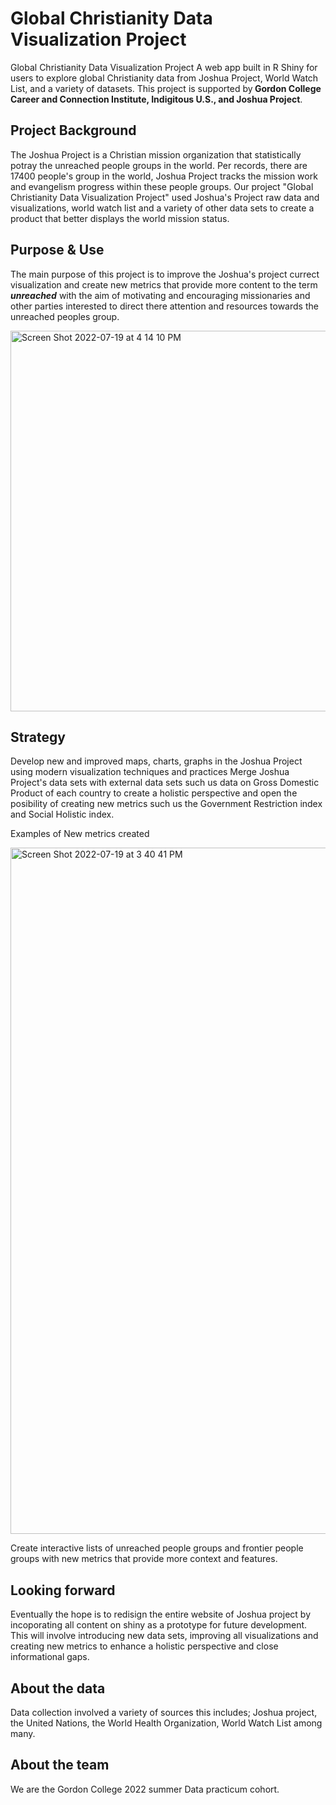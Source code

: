 
   <h1>Global Christianity Data Visualization Project</h1> Global Christianity Data Visualization Project
A web app built in R Shiny for users to explore global Christianity data from Joshua Project, World Watch List, and a variety of datasets.
 This project is supported by<strong> Gordon College Career and Connection Institute, Indigitous U.S., and Joshua Project</strong>.

   ## Project Background
The Joshua Project is a Christian mission organization that statistically potray the unreached people groups in the world. Per records, there are 17400 people's group in the world, Joshua Project tracks the mission work and evangelism progress within these people groups. Our project "Global Christianity Data Visualization Project" used Joshua's Project raw data and visualizations, world watch list and a variety of other data sets to create a product that better displays the world mission status.  
   
## Purpose & Use
The main purpose of this project is to improve the Joshua's project currect visualization and create new metrics that provide more content to the term ***unreached*** with the aim of motivating and encouraging missionaries and other parties interested to direct there attention and resources towards the unreached peoples group.

   <img width="609" alt="Screen Shot 2022-07-19 at 4 14 10 PM" src="https://user-images.githubusercontent.com/109535700/179840003-5e6d516a-4c6a-4b7d-b4ce-3818c0802eca.png">


   ## Strategy
Develop new and improved maps, charts, graphs in the Joshua Project using modern visualization techniques and practices
Merge Joshua Project's data sets with external data sets such us data on Gross Domestic Product of each country to create a holistic perspective and open the posibility of creating new metrics such us the Government Restriction index and Social Holistic index.

Examples of New metrics created 

<img width="1098" alt="Screen Shot 2022-07-19 at 3 40 41 PM" src="https://user-images.githubusercontent.com/109535700/179834654-44a963d0-c77c-49ff-8857-0b13c7f9af26.png">

Create interactive lists of unreached people groups and frontier people groups with new metrics that provide more context and features.

## Looking forward 
Eventually the hope is to redisign the entire website of Joshua project by incoporating all content on shiny as a prototype for future development.
This will involve introducing new data sets, improving all visualizations and creating new metrics to enhance a holistic perspective and close informational gaps. 
 

## About the data
Data collection involved a variety of sources this includes; Joshua project, the United Nations, the World Health Organization, World Watch List among many. 

## About the team
We are the Gordon College 2022 summer Data practicum cohort. 
